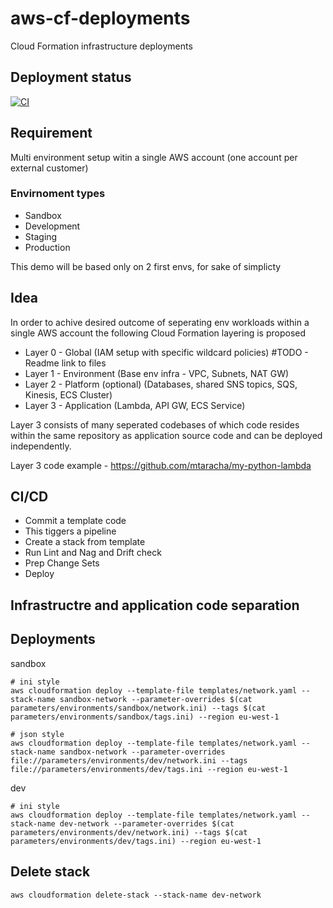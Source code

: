 # aws-cf-deployments
Cloud Formation infrastructure deployments 

## Deployment status
[![CI](https://github.com/cloudartist/aws-cf-deployments/actions/workflows/main.yml/badge.svg)](https://github.com/cloudartist/aws-cf-deployments/actions/workflows/main.yml)

## Requirement
Multi environment setup witin a single AWS account (one account per external customer)

### Envirnoment types
- Sandbox 
- Development
- Staging
- Production

This demo will be based only on 2 first envs, for sake of simplicty

## Idea
In order to achive desired outcome of seperating env workloads within a single AWS account the following Cloud Formation layering is proposed
- Layer 0 - Global (IAM setup with specific wildcard policies) #TODO - Readme link to files 
- Layer 1 - Environment (Base env infra - VPC, Subnets, NAT GW)
- Layer 2 - Platform (optional) (Databases, shared SNS topics, SQS, Kinesis, ECS Cluster) 
- Layer 3 - Application (Lambda, API GW, ECS Service)

Layer 3 consists of many seperated codebases of which code resides within the same repository as application source code and can be deployed independently.

Layer 3 code example - https://github.com/mtaracha/my-python-lambda

## CI/CD
- Commit a template code
- This tiggers a pipeline
- Create a stack from template
- Run Lint and Nag and Drift check
- Prep Change Sets
- Deploy

## Infrastructre and application code separation


## Deployments
sandbox
```
# ini style
aws cloudformation deploy --template-file templates/network.yaml --stack-name sandbox-network --parameter-overrides $(cat parameters/environments/sandbox/network.ini) --tags $(cat parameters/environments/sandbox/tags.ini) --region eu-west-1

# json style
aws cloudformation deploy --template-file templates/network.yaml --stack-name sandbox-network --parameter-overrides file://parameters/environments/dev/network.ini --tags file://parameters/environments/dev/tags.ini --region eu-west-1
```


dev
```
# ini style
aws cloudformation deploy --template-file templates/network.yaml --stack-name dev-network --parameter-overrides $(cat parameters/environments/dev/network.ini) --tags $(cat parameters/environments/dev/tags.ini) --region eu-west-1
```

## Delete stack
```
aws cloudformation delete-stack --stack-name dev-network
```
